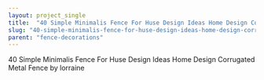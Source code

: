 ```yaml
---
layout: project_single
title:  "40 Simple Minimalis Fence For Huse Design Ideas Home Design Corrugated Metal Fence by lorraine"
slug: "40-simple-minimalis-fence-for-huse-design-ideas-home-design-corrugated-metal-fence-by-lorraine"
parent: "fence-decorations"
---
```

40 Simple Minimalis Fence For Huse Design Ideas Home Design Corrugated Metal Fence by lorraine